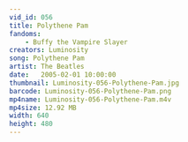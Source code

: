 ```yaml
---
vid_id: 056
title: Polythene Pam
fandoms:
    - Buffy the Vampire Slayer
creators: Luminosity
song: Polythene Pam
artist: The Beatles
date:   2005-02-01 10:00:00
thumbnail: Luminosity-056-Polythene-Pam.jpg
barcode: Luminosity-056-Polythene-Pam.png
mp4name: Luminosity-056-Polythene-Pam.m4v
mp4size: 12.92 MB
width: 640
height: 480
---
```



